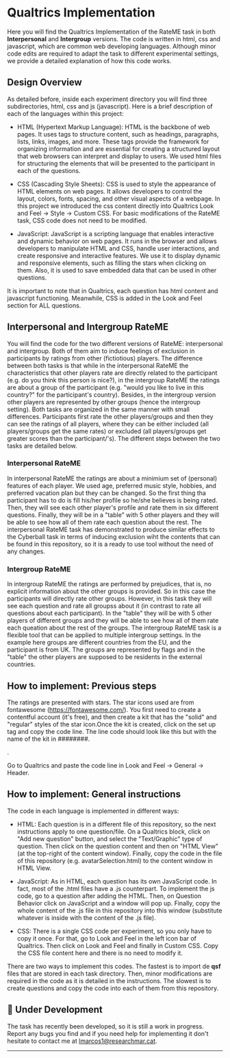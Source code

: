 # Qualtrics Implementation

Here you will find the Qualtrics Implementation of the RateME task in both **Interpersonal** and **Intergroup** versions. The code is written in html, css and javascript, which are common web developing languages. Although minor code edits are required to adapt the task to different experimental settings, we provide a detailed explanation of how this code works.

## Design Overview

As detailed before, inside each experiment directory you will find three subdirectories, html, css and js (javascript). Here is a brief description of each of the languages within this project:

- HTML (Hypertext Markup Language): HTML is the backbone of web pages. It uses tags to structure content, such as headings, paragraphs, lists, links, images, and more. These tags provide the framework for organizing information and are essential for creating a structured layout that web browsers can interpret and display to users. We used html files for structuring the elements that will be presented to the participant in each of the questions. 

- CSS (Cascading Style Sheets): CSS is used to style the appearance of HTML elements on web pages. It allows developers to control the layout, colors, fonts, spacing, and other visual aspects of a webpage. In this project we introduced the css content directly into Qualtrics Look and Feel -> Style -> Custom CSS. For basic modifications of the RateME task, CSS code does not need to be modified. 

- JavaScript: JavaScript is a scripting language that enables interactive and dynamic behavior on web pages. It runs in the browser and allows developers to manipulate HTML and CSS, handle user interactions, and create responsive and interactive features. We use it to display dynamic and responsive elements, such as filling the stars when clicking on them. Also, it is used to save embedded data that can be used in other questions.

It is important to note that in Qualtrics, each question has html content and javascript functioning. Meanwhile, CSS is added in the Look and Feel section for ALL questions.


## Interpersonal and Intergroup RateME

You will find the code for the two different versions of RateME: interpersonal and intergroup. Both of them aim to induce feelings of exclusion in participants by ratings from other (fictiotious) players. The difference between both tasks is that while in the interpersonal RateME the characteristics that other players rate are directly related to the participant (e.g. do you think this person is nice?), in the intergroup RateME the ratings are about a group of the participant (e.g. "would you like to live in this country?" for the participant's country). Besides, in the intergroup version other players are represented by other groups (hence the intergroup setting). Both tasks are organized in the same manner with small differences. Participants first rate the other players/groups and then they can see the ratings of all players, where they can be either included (all players/groups get the same rates) or excluded (all players/groups get greater scores than the participant/'s). The different steps between the two tasks are detailed below.

### Interpersonal RateME

In interpersonal RateME the ratings are about a minimium set of (personal) features of each player. We used age, preferred music style, hobbies, and preferred vacation plan but they can be changed. So the first thing tha participant has to do is fill his/her profile so he/she believes is being rated. Then, they will see each other player's profile and rate them in six different questions. Finally, they will be in a "table" with 5 other players and they will be able to see how all of them rate each question about the rest. The interpersonal RateME task has demonstrated to produce similar effects to the Cyberball task in terms of inducing exclusion wiht the contents that can be found in this repository, so it is a ready to use tool without the need of any changes.

### Intergroup RateME

In intergroup RateME the ratings are performed by prejudices, that is, no explicit information about the other groups is provided. So in this case the participants will directly rate other groups. However, in this task they will see each question and rate all groupss about it (in contrast to rate all questions about each participant). In the "table" they will be with 5 other players of different groups and they will be able to see how all of them rate each queation about the rest of the groups. The intergroup RateME task is a flexible tool that can be applied to multiple intergroup settings. In the example here groups are different countries from the EU, and the participant is from UK. The groups are represented by flags and in the "table" the other players are supposed to be residents in the external countries.


## How to implement: Previous steps

The ratings are presented with stars. The star icons used are from fontawesome (https://fontawesome.com/). You first need to create a contentful account (it's free), and then create a kit that has the "solid" and "regular" styles of the star icon.Once the kit is created, click on the set up tag and copy the code line. The line code should look like this but with the name of the kit in ########.

<script src="https://kit.fontawesome.com/########.js" crossorigin="anonymous"></script>.

Go to Qualtrics and paste the code line in Look and Feel -> General -> Header.

## How to implement: General instructions

The code in each language is implemented in different ways:

- HTML: Each question is in a different file of this repository, so the next instructions apply to one question/file. On a Qualtrics block, click on "Add new question" button, and select the "Text/Graphic" type of question. Then click on the question content and then on "HTML View" (at the top-right of the content window). Finally, copy the code in the file of this repository (e.g. avatarSelection.html) to the content window in HTML View.

- JavaScript: As in HTML, each question has its own JavaScript code. In fact, most of the .html files have a .js counterpart. To implement the js code, go to a question after adding the HTML. Then, on Question Behavior click on JavaScript and a window will pop up. Finally, copy the whole content of the .js file in this repository into this window (substitute whatever is inside with the content of the .js file). 

- CSS: There is a single CSS code per experiment, so you only have to copy it once. For that, go to Look and Feel in the left icon bar of Qualtrics. Then click on Look and Feel and finally in Custom CSS. Copy the CSS file content here and there is no need to modify it. 

There are two ways to implement this codes. The fastest is to import de **qsf** files that are stored in each task directory. Then, minor modifications are required in the code as it is detailed in the instructions. The slowest is to create questions and copy the code into each of them from this repository.

## 🚧 Under Development

The task has recently been developed, so it is still a work in progress. Report any bugs you find and if you need help for implementing it don't hesitate to contact me at lmarcos1@researchmar.cat.

---
